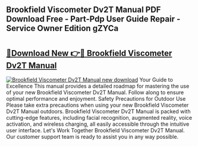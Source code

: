 ## Brookfield Viscometer Dv2T Manual PDF Download Free - Part-Pdp User Guide Repair - Service Owner Edition gZYCa

# <h2><a href="http://bc11059.oget.top/?id=Brookfield+Viscometer+Dv2T+Manual">🔗Download New 👉🔴 Brookfield Viscometer Dv2T Manual</a></h2>

[![Brookfield Viscometer Dv2T Manual new download](https://i.imgur.com/5g1atiW.png)](http://bc11059.oget.top/?id=Brookfield+Viscometer+Dv2T+Manual)
Your Guide to Excellence This manual provides a detailed roadmap for mastering the use of your new Brookfield Viscometer Dv2T Manual. Follow along to ensure optimal performance and enjoyment. Safety Precautions for Outdoor Use Please take extra precautions when using your new Brookfield Viscometer Dv2T Manual outdoors. Brookfield Viscometer Dv2T Manual is packed with cutting-edge features, including facial recognition, augmented reality, voice activation, and wireless charging, all easily accessible through the intuitive user interface. Let's Work Together Brookfield Viscometer Dv2T Manual. Our customer support team is ready to assist you in any way possible.
